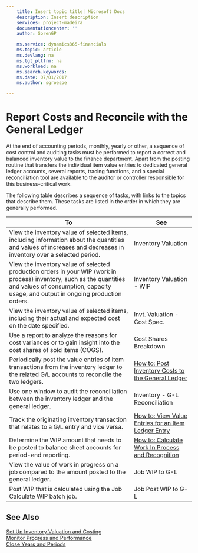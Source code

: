 ```yaml
---
    title: Insert topic title| Microsoft Docs
    description: Insert description
    services: project-madeira
    documentationcenter: ''
    author: SorenGP

    ms.service: dynamics365-financials
    ms.topic: article
    ms.devlang: na
    ms.tgt_pltfrm: na
    ms.workload: na
    ms.search.keywords:
    ms.date: 07/01/2017
    ms.author: sgroespe

---
```

# Report Costs and Reconcile with the General Ledger
At the end of accounting periods, monthly, yearly or other, a sequence of cost control and auditing tasks must be performed to report a correct and balanced inventory value to the finance department. Apart from the posting routine that transfers the individual item value entries to dedicated general ledger accounts, several reports, tracing functions, and a special reconciliation tool are available to the auditor or controller responsible for this business-critical work.  
  
 The following table describes a sequence of tasks, with links to the topics that describe them. These tasks are listed in the order in which they are generally performed.  
  
|**To**|**See**|  
|------------|-------------|  
|View the inventory value of selected items, including information about the quantities and values of increases and decreases in inventory over a selected period.|Inventory Valuation|  
|View the inventory value of selected production orders in your WIP (work in process) inventory, such as the quantities and values of consumption, capacity usage, and output in ongoing production orders.|Inventory Valuation - WIP|  
|View the inventory value of selected items, including their actual and expected cost on the date specified.|Invt. Valuation - Cost Spec.|  
|Use a report to analyze the reasons for cost variances or to gain insight into the cost shares of sold items (COGS).|Cost Shares Breakdown|  
|Periodically post the value entries of item transactions from the inventory ledger to the related G/L accounts to reconcile the two ledgers.|[How to: Post Inventory Costs to the General Ledger](../how-to-post-inventory-costs-to-the-general-ledger.md)|  
|Use one window to audit the reconciliation between the inventory ledger and the general ledger.|Inventory - G-L Reconciliation|  
|Track the originating inventory transaction that relates to a G/L entry and vice versa.|[How to: View Value Entries for an Item Ledger Entry](../how-to-view-value-entries-for-an-item-ledger-entry.md)|  
|Determine the WIP amount that needs to be posted to balance sheet accounts for period-end reporting.|[How to: Calculate Work In Process and Recognition](../how-to-calculate-work-in-process-and-recognition.md)|  
|View the value of work in progress on a job compared to the amount posted to the general ledger.|Job WIP to G-L|  
|Post WIP that is calculated using the Job Calculate WIP batch job.|Job Post WIP to G-L|  
  
## See Also  
 [Set Up Inventory Valuation and Costing](../set-up-inventory-valuation-and-costing.md)   
 [Monitor Progress and Performance](../monitor-progress-and-performance.md)   
 [Close Years and Periods](../close-years-and-periods.md)